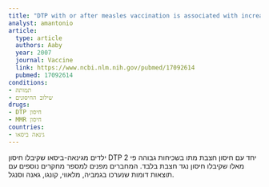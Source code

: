 ```yaml
---
title: "DTP with or after measles vaccination is associated with increased in-hospital mortality in Guinea-Bissau"
analyst: amantonio
article:
  type: article
  authors: Aaby
  year: 2007
  journal: Vaccine
  link: https://www.ncbi.nlm.nih.gov/pubmed/17092614
  pubmed: 17092614
conditions:
- תמותה
- שילוב החיסונים
drugs:
- DTP חיסון
- MMR חיסון
countries:
- גינאה ביסאו
---
```


ילדים מגינאה-ביסאו שקיבלו חיסון DTP יחד עם חיסון חצבת מתו בשכיחות גבוהה פי 2 מאלו שקיבלו חיסון נגד חצבת בלבד.
המחברים מפנים למספר מחקרים נוספים עם תוצאות דומות שנערכו בגמביה, מלאווי, קונגו, גאנה וסנגל.
